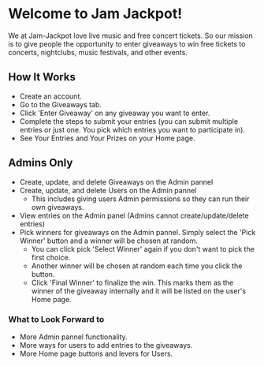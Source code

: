 # Welcome to Jam Jackpot!
We at Jam-Jackpot love live music and free concert tickets. So our mission is to give people the opportunity to enter giveaways to win free tickets to concerts, nightclubs, music festivals, and other events.

## How It Works
- Create an account.
- Go to the Giveaways tab.
- Click 'Enter Giveaway' on any giveaway you want to enter.
- Complete the steps to submit your entries (you can submit multiple entries or just one. You pick which entries you want to participate in).
- See Your Entries and Your Prizes on your Home page.

## Admins Only
- Create, update, and delete Giveaways on the Admin pannel
- Create, update, and delete Users on the Admin pannel
    - This includes giving users Admin permissions so they can run their own giveaways.
- View entries on the Admin panel (Admins cannot create/update/delete entries)
- Pick winners for giveaways on the Admin pannel. Simply select the 'Pick Winner' button and a winner will be chosen at random. 
    - You can click pick 'Select Winner' again if you don't want to pick the first choice. 
    - Another winner will be chosen at random each time you click the button. 
    - Click 'Final Winner' to finalize the win. This marks them as the winner of the giveaway internally and it will be listed on the user's Home page.

### What to Look Forward to
- More Admin pannel functionality.
- More ways for users to add entries to the giveaways.
- More Home page buttons and levers for Users.